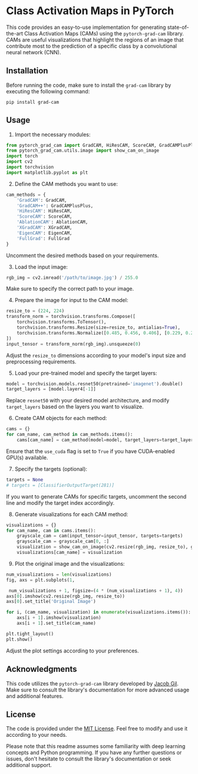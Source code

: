 # Class Activation Maps in PyTorch

This code provides an easy-to-use implementation for generating state-of-the-art Class Activation Maps (CAMs) using the `pytorch-grad-cam` library. CAMs are useful visualizations that highlight the regions of an image that contribute most to the prediction of a specific class by a convolutional neural network (CNN).

## Installation

Before running the code, make sure to install the `grad-cam` library by executing the following command:

```
pip install grad-cam
```

## Usage

1. Import the necessary modules:

```python
from pytorch_grad_cam import GradCAM, HiResCAM, ScoreCAM, GradCAMPlusPlus, AblationCAM, XGradCAM, EigenCAM, FullGrad
from pytorch_grad_cam.utils.image import show_cam_on_image
import torch
import cv2
import torchvision
import matplotlib.pyplot as plt
```

2. Define the CAM methods you want to use:

```python
cam_methods = {
    'GradCAM': GradCAM,
    'GradCAM++': GradCAMPlusPlus,
    'HiResCAM': HiResCAM,
    'ScoreCAM': ScoreCAM,
    'AblationCAM': AblationCAM,
    'XGradCAM': XGradCAM,
    'EigenCAM': EigenCAM,
    'FullGrad': FullGrad
}
```

Uncomment the desired methods based on your requirements.

3. Load the input image:

```python
rgb_img = cv2.imread('/path/to/image.jpg') / 255.0
```

Make sure to specify the correct path to your image.

4. Prepare the image for input to the CAM model:

```python
resize_to = (224, 224)
transform_norm = torchvision.transforms.Compose([
    torchvision.transforms.ToTensor(),
    torchvision.transforms.Resize(size=resize_to, antialias=True),
    torchvision.transforms.Normalize([0.485, 0.456, 0.406], [0.229, 0.224, 0.225])
])
input_tensor = transform_norm(rgb_img).unsqueeze(0)
```

Adjust the `resize_to` dimensions according to your model's input size and preprocessing requirements.

5. Load your pre-trained model and specify the target layers:

```python
model = torchvision.models.resnet50(pretrained='imagenet').double()
target_layers = [model.layer4[-1]]
```

Replace `resnet50` with your desired model architecture, and modify `target_layers` based on the layers you want to visualize.

6. Create CAM objects for each method:

```python
cams = {}
for cam_name, cam_method in cam_methods.items():
    cams[cam_name] = cam_method(model=model, target_layers=target_layers, use_cuda=torch.cuda.is_available())
```

Ensure that the `use_cuda` flag is set to `True` if you have CUDA-enabled GPU(s) available.

7. Specify the targets (optional):

```python
targets = None
# targets = [ClassifierOutputTarget(281)]
```

If you want to generate CAMs for specific targets, uncomment the second line and modify the target index accordingly.

8. Generate visualizations for each CAM method:

```python
visualizations = {}
for cam_name, cam in cams.items():
    grayscale_cam = cam(input_tensor=input_tensor, targets=targets)
    grayscale_cam = grayscale_cam[0, :]
    visualization = show_cam_on_image(cv2.resize(rgb_img, resize_to), grayscale_cam, use_rgb=True)
    visualizations[cam_name] = visualization
```

9. Plot the original image and the visualizations:

```python
num_visualizations = len(visualizations)
fig, axs = plt.subplots(1,

 num_visualizations + 1, figsize=(4 * (num_visualizations + 1), 4))
axs[0].imshow(cv2.resize(rgb_img, resize_to))
axs[0].set_title('Original Image')

for i, (cam_name, visualization) in enumerate(visualizations.items()):
    axs[i + 1].imshow(visualization)
    axs[i + 1].set_title(cam_name)

plt.tight_layout()
plt.show()
```

Adjust the plot settings according to your preferences.

## Acknowledgments

This code utilizes the `pytorch-grad-cam` library developed by [Jacob Gil](https://github.com/jacobgil/pytorch-grad-cam). Make sure to consult the library's documentation for more advanced usage and additional features.

## License

The code is provided under the [MIT License](https://opensource.org/licenses/MIT). Feel free to modify and use it according to your needs.

Please note that this readme assumes some familiarity with deep learning concepts and Python programming. If you have any further questions or issues, don't hesitate to consult the library's documentation or seek additional support.
